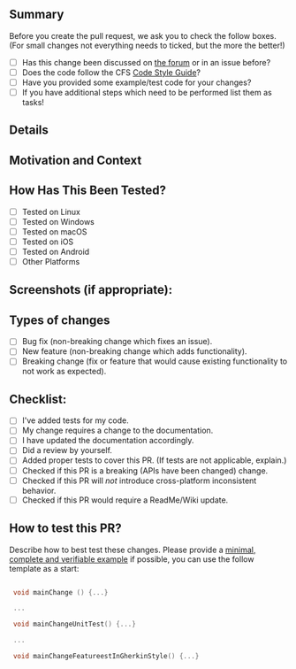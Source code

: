 <!-- These sections are meant as guidance for you. If something doesn't fit, you can just skip it. -->

## Summary

<!--- Provide a general summary description of your changes -->
Before you create the pull request, we ask you to check the follow boxes. (For small changes not everything needs to ticked, but the more the better!)

* [ ] Has this change been discussed on [the forum](https://www.tbd.acme/forums/index.php#c3) or in an issue before?
* [ ] Does the code follow the CFS [Code Style Guide](https://www.tbd.acme/style.php)?
* [ ] Have you provided some example/test code for your changes?
* [ ] If you have additional steps which need to be performed list them as tasks!

## Details

<!--- Describe your changes in detail -->

## Motivation and Context

<!--- Why is this change required? What problem does it solve? -->
<!--- If it fixes an open issue, please link to the issue here. -->

## How Has This Been Tested?

* [ ] Tested on Linux
* [ ] Tested on Windows
* [ ] Tested on macOS
* [ ] Tested on iOS
* [ ] Tested on Android
* [ ] Other Platforms

<!--- Please add tests for changes to the code, otherwise we probably won't merge it -->

<!--- Please describe in detail how you tested your changes. -->
<!--- Include details of your testing environment, tests ran to see how -->
<!--- your change affects other areas of the code, etc. -->

## Screenshots (if appropriate):

## Types of changes

<!--- What types of changes does your code introduce? Put an `x` in all the boxes that apply: -->
- [ ] Bug fix (non-breaking change which fixes an issue).
- [ ] New feature (non-breaking change which adds functionality).
- [ ] Breaking change (fix or feature that would cause existing functionality to not work as expected).

## Checklist:

<!--- Go over all the following points, and put an `x` in all the boxes that apply. -->
<!--- If you're unsure about any of these, don't hesitate to ask. We're here to help! -->
- [ ] I've added tests for my code.
- [ ] My change requires a change to the documentation.
- [ ] I have updated the documentation accordingly.
- [ ] Did a review by yourself.
- [ ] Added proper tests to cover this PR. (If tests are not applicable, explain.)
- [ ] Checked if this PR is a breaking (APIs have been changed) change.
- [ ] Checked if this PR will _not_ introduce cross-platform inconsistent behavior.
- [ ] Checked if this PR would require a ReadMe/Wiki update.

## How to test this PR?
Describe how to best test these changes. Please provide a [minimal, complete and verifiable example](https://stackoverflow.com/help/mcve) if possible, you can use the follow template as a start:

```cpp

 void mainChange () {...}

 ...

 void mainChangeUnitTest() {...}

 ...

 void mainChangeFeatureestInGherkinStyle() {...}
```
